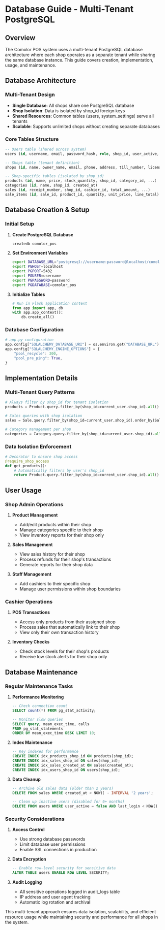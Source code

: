 # Database Guide - Multi-Tenant PostgreSQL

## Overview

The Comolor POS system uses a multi-tenant PostgreSQL database architecture where each shop operates as a separate tenant while sharing the same database instance. This guide covers creation, implementation, usage, and maintenance.

## Database Architecture

### Multi-Tenant Design
- **Single Database**: All shops share one PostgreSQL database
- **Shop Isolation**: Data is isolated by shop_id foreign keys
- **Shared Resources**: Common tables (users, system_settings) serve all tenants
- **Scalable**: Supports unlimited shops without creating separate databases

### Core Tables Structure

```sql
-- Users table (shared across system)
users (id, username, email, password_hash, role, shop_id, user_active, created_at, last_login)

-- Shops table (tenant definition)
shops (id, name, owner_name, email, phone, address, till_number, license_expires, is_active, created_at, settings)

-- Shop-specific tables (isolated by shop_id)
products (id, name, price, stock_quantity, shop_id, category_id, ...)
categories (id, name, shop_id, created_at)
sales (id, receipt_number, shop_id, cashier_id, total_amount, ...)
sale_items (id, sale_id, product_id, quantity, unit_price, line_total)
```

## Database Creation & Setup

### Initial Setup
1. **Create PostgreSQL Database**
   ```bash
   createdb comolor_pos
   ```

2. **Set Environment Variables**
   ```bash
   export DATABASE_URL="postgresql://username:password@localhost/comolor_pos"
   export PGHOST=localhost
   export PGPORT=5432
   export PGUSER=username
   export PGPASSWORD=password
   export PGDATABASE=comolor_pos
   ```

3. **Initialize Tables**
   ```python
   # Run in Flask application context
   from app import app, db
   with app.app_context():
       db.create_all()
   ```

### Database Configuration
```python
# app.py configuration
app.config["SQLALCHEMY_DATABASE_URI"] = os.environ.get("DATABASE_URL")
app.config["SQLALCHEMY_ENGINE_OPTIONS"] = {
    "pool_recycle": 300,
    "pool_pre_ping": True,
}
```

## Implementation Details

### Multi-Tenant Query Patterns
```python
# Always filter by shop_id for tenant isolation
products = Product.query.filter_by(shop_id=current_user.shop_id).all()

# Sales queries with shop isolation
sales = Sale.query.filter_by(shop_id=current_user.shop_id).order_by(Sale.created_at.desc()).all()

# Category management per shop
categories = Category.query.filter_by(shop_id=current_user.shop_id).all()
```

### Data Isolation Enforcement
```python
# Decorator to ensure shop access
@require_shop_access
def get_products():
    # Automatically filters by user's shop_id
    return Product.query.filter_by(shop_id=current_user.shop_id).all()
```

## User Usage

### Shop Admin Operations
1. **Product Management**
   - Add/edit products within their shop
   - Manage categories specific to their shop
   - View inventory reports for their shop only

2. **Sales Management**
   - View sales history for their shop
   - Process refunds for their shop's transactions
   - Generate reports for their shop data

3. **Staff Management**
   - Add cashiers to their specific shop
   - Manage user permissions within shop boundaries

### Cashier Operations
1. **POS Transactions**
   - Access only products from their assigned shop
   - Process sales that automatically link to their shop
   - View only their own transaction history

2. **Inventory Checks**
   - Check stock levels for their shop's products
   - Receive low stock alerts for their shop only

## Database Maintenance

### Regular Maintenance Tasks

1. **Performance Monitoring**
   ```sql
   -- Check connection count
   SELECT count(*) FROM pg_stat_activity;
   
   -- Monitor slow queries
   SELECT query, mean_exec_time, calls 
   FROM pg_stat_statements 
   ORDER BY mean_exec_time DESC LIMIT 10;
   ```

2. **Index Maintenance**
   ```sql
   -- Key indexes for performance
   CREATE INDEX idx_products_shop_id ON products(shop_id);
   CREATE INDEX idx_sales_shop_id ON sales(shop_id);
   CREATE INDEX idx_sales_created_at ON sales(created_at);
   CREATE INDEX idx_users_shop_id ON users(shop_id);
   ```

3. **Data Cleanup**
   ```sql
   -- Archive old sales data (older than 2 years)
   DELETE FROM sales WHERE created_at < NOW() - INTERVAL '2 years';
   
   -- Clean up inactive users (disabled for 6+ months)
   DELETE FROM users WHERE user_active = false AND last_login < NOW() - INTERVAL '6 months';
   ```

### Security Considerations

1. **Access Control**
   - Use strong database passwords
   - Limit database user permissions
   - Enable SSL connections in production

2. **Data Encryption**
   ```sql
   -- Enable row-level security for sensitive data
   ALTER TABLE users ENABLE ROW LEVEL SECURITY;
   ```

3. **Audit Logging**
   - All sensitive operations logged in audit_logs table
   - IP address and user agent tracking
   - Automatic log rotation and archival

This multi-tenant approach ensures data isolation, scalability, and efficient resource usage while maintaining security and performance for all shops in the system.